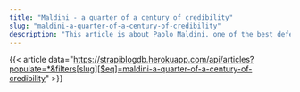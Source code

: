 ```yaml
---
title: "Maldini - a quarter of a century of credibility"
slug: "maldini-a-quarter-of-a-century-of-credibility"
description: "This article is about Paolo Maldini. one of the best defender in the history of football. It cover his leadership, loyalty to his team AC Milan, and his qualities as a world class defender."
---
```


{{< article data="https://strapiblogdb.herokuapp.com/api/articles?populate=*&filters[slug][$eq]=maldini-a-quarter-of-a-century-of-credibility" >}}

